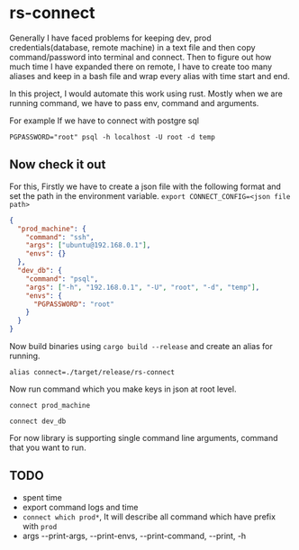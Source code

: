 # rs-connect

Generally I have faced problems for keeping dev, prod credentials(database, remote machine) in a text file and then 
copy command/password into terminal and connect. Then to figure out how much time I have expanded there on remote, 
I have to create too many aliases and keep in a bash file and wrap every alias with time start and end.

In this project, I would automate this work using rust. Mostly when we are running command, we have to pass env, 
command and arguments. 

For example If we have to connect with postgre sql

```
PGPASSWORD="root" psql -h localhost -U root -d temp
``` 

## Now check it out

For this, Firstly we have to create a json file with the following format and set the path in the environment variable.
```export CONNECT_CONFIG=<json file path>```

```json
{
  "prod_machine": {
    "command": "ssh",
    "args": ["ubuntu@192.168.0.1"],
    "envs": {}
  },
  "dev_db": {
    "command": "psql",
    "args": ["-h", "192.168.0.1", "-U", "root", "-d", "temp"],
    "envs": {
      "PGPASSWORD": "root"
    }
  }
}
```

Now build binaries using `cargo build --release` and create an alias for running.
```
alias connect=./target/release/rs-connect
```

Now run command which you make keys in json at root level.

```
connect prod_machine
```

```
connect dev_db
```

For now library is supporting single command line arguments, command that you want to run.

## TODO
- spent time
- export command logs and time
- `connect which prod*`, It will describe all command which have prefix with `prod`
- args --print-args, --print-envs, --print-command, --print, -h
